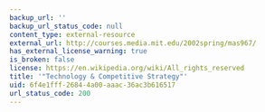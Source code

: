 ```yaml
---
backup_url: ''
backup_url_status_code: null
content_type: external-resource
external_url: http://courses.media.mit.edu/2002spring/mas967/
has_external_license_warning: true
is_broken: false
license: https://en.wikipedia.org/wiki/All_rights_reserved
title: '"Technology & Competitive Strategy"'
uid: 6f4e1fff-2684-4a00-aaac-36ac3b616517
url_status_code: 200
---
```

